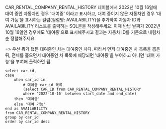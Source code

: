 CAR_RENTAL_COMPANY_RENTAL_HISTORY 테이블에서 2022년 10월 16일에 대여 중인 자동차인 경우 '대여중' 이라고 표시하고, 대여 중이지 않은 자동차인 경우 '대여 가능'을 표시하는 컬럼(컬럼명: AVAILABILITY)을 추가하여 자동차 ID와 AVAILABILITY 리스트를 출력하는 SQL문을 작성해주세요. 이때 반납 날짜가 2022년 10월 16일인 경우에도 '대여중'으로 표시해주시고 결과는 자동차 ID를 기준으로 내림차순 정렬해주세요.

=> 우선 뭐가 됐든 대여중인 차는 대여중인 차다. 따라서 먼저 대여중인 차 목록을 뽑은 뒤, 전체를 훑으면서 대여중인 차 목록에 해당되면 '대여중'을 부여하고 아니면 '대여 가능'을 부여해 출력하면 됨. 
```mysql
select car_id,
case
    when car_id in
        # 대여중 car_id 목록
        (select CAR_ID from CAR_RENTAL_COMPANY_RENTAL_HISTORY
        where '2022-10-16' between start_date and end_date)
    then '대여중'
    else '대여 가능'
end as AVAILABILITY
from CAR_RENTAL_COMPANY_RENTAL_HISTORY
group by car_id
order by car_id desc
```
